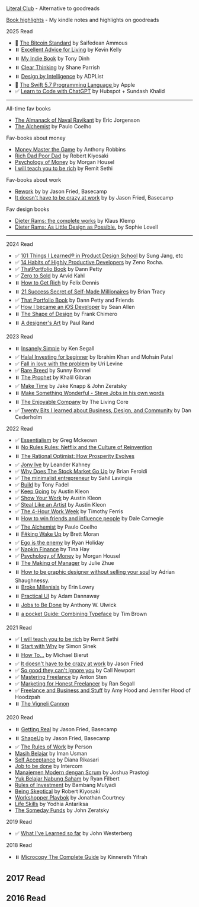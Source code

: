 #
[Literal Club](https://literal.club/iosipratama) - Alternative to goodreads

[Book highlights](https://www.goodreads.com/notes/152145572-iosi-pratama) - My kindle notes and highlights on goodreads

2025 Read
- 📖 [The Bitcoin Standard](https://saifedean.com/tbs) by Saifedean Ammous
- ⏸️ [Excellent Advice for Living](https://kk.org/books/excellent-advice-for-living) by Kevin Kelly
- ⏸️ [My Indie Book](https://www.myindiebook.com/) by Tony Dinh
- ⏸️ [Clear Thinking](https://fs.blog/clear/) by Shane Parrish
- ⏸️ [Design by Intelligence](https://adplist.org/design-by-intelligence) by ADPList
- 📖 [The Swift 5.7 Programming Language ](https://books.apple.com/id/book/the-swift-programming-language-swift-5-7/id881256329) by Apple
- ✅ [Learn to Code with ChatGPT]() by Hubspot + Sundash Khalid 

--- 


All-time fav books
- [The Almanack of Naval Ravikant](https://www.navalmanack.com/) by Eric Jorgenson
- [The Alchemist]() by Paulo Coelho

Fav-books about money 
- [Money Master the Game]() by Anthony Robbins
- [Rich Dad Poor Dad]() by Robert Kiyosaki
- [Psychology of Money](https://www.amazon.com/Psychology-Money-Timeless-lessons-happiness/dp/0857197681) by Morgan Housel
- [I will teach you to be rich](https://www.iwillteachyoutoberich.com/i-will-teach-you-to-be-rich-second-edition/) by Remit Sethi

Fav-books about work  
- [Rework]() by by Jason Fried, Basecamp
- [It doesn't have to be crazy at work]() by by Jason Fried, Basecamp

Fav design books
- [Dieter Rams: the complete works]() by Klaus Klemp
- [Dieter Rams: As Little Design as Possible.]() by Sophie Lovell


---

2024 Read
- ✅ [101 Things I Learned® in Product Design School]() by Sung Jang, etc
- ✅ [14 Habits of Highly Productive Developers]() by Zeno Rocha. 
- ✅ [ThatPortfolio Book]() by Dann Petty
- ✅ [Zero to Sold](https://zerotosold.com/) by Arvid Kahl
- ⏸️ [How to Get Rich]() by Felix Dennis
- ⏸️ [21 Success Secret of Self-Made Millionaires]() by Brian Tracy
- ✅ [That Portfolio Book]() by Dann Petty and Friends
- ✅ [How I became an iOS Developer]() by Sean Allen
- ⏸️ [The Shape of Design]() by Frank Chimero
- ⏸️ [A designer's Art]() by Paul Rand


2023 Read
- ⏸️ [Insanely Simple]() by Ken Segall
- ✅ [Halal Investing for beginner]() by Ibrahim Khan and Mohsin Patel
- ✅ [Fall in love with the problem]() by Uri Levine
- ✅ [Rare Breed]() by Sunny Bonnel
- ⏸️ [The Prophet]() by Khalil Gibran
- ✅ [Make Time]() by Jake Knapp & John Zeratsky
- ⏸️ [Make Something Wonderful - Steve Jobs in his own words]()
- ⏸️ [The Enjoyable Company]() by The Living Core
- ✅ [Twenty Bits I learned about Business, Design, and Community]() by Dan Cederholm


2022 Read
- ✅ [Essentialism]() by Greg Mckeown
- ⏸️ [No Rules Rules: Netflix and the Culture of Reinvention]()
- ⏸️ [The Rational Optimist: How Prosperity Evolves]() 
- ✅ [Jony Ive]() by Leander Kahney
- ✅ [Why Does The Stock Market Go Up]() by Brian Feroldi
- ✅ [The minimalist entrepreneur]() by Sahil Lavingia
- ✅ [Build]() by Tony Fadel
- ✅ [Keep Going]() by Austin Kleon
- ✅ [Show Your Work]() by Austin Kleon
- ✅ [Steal Like an Artist]() by Austin Kleon
- ✅ [The 4-Hour Work Week]() by Timothy Ferris
- ⏸️ [How to win friends and influence people]() by Dale Carnegie
- ✅ [The Alchemist]() by Paulo Coelho
- ⏸️ [F#king Wake Up]() by Brett Moran
- ✅ [Ego is the enemy]() by Ryan Holiday
- ✅ [Napkin Finance]() by Tina Hay
- ✅ [Psychology of Money](https://www.amazon.com/Psychology-Money-Timeless-lessons-happiness/dp/0857197681) by Morgan Housel
- ⏸️ [The Making of Manager]() by Julie Zhue
- ⏸️ [How to be graphic designer without selling your soul]() by Adrian Shaughnessy. 
- ⏸️ [Broke Millenials]() by Erin Lowry
- ⏸️ [Practical UI]() by Adam Dannaway
- ⏸️ [Jobs to Be Done]() by Anthony W. Ulwick
- ⏸️ [a pocket Guide: Combining Typeface]() by Tim Brown


2021 Read 
- ✅ [I will teach you to be rich](https://www.iwillteachyoutoberich.com/i-will-teach-you-to-be-rich-second-edition/) by Remit Sethi 
- ⏸️ [Start with Why]() by Simon Sinek
- ⏸️ [How To...]() by Michael Bierut
- ✅ [It doesn't have to be crazy at work]() by Jason Fried
- ✅ [So good they can't ignore you]() by Call Newport
- ✅ [Mastering Freelance]() by Anton Sten
- ✅ [Marketing for Honest Freelancer]() by Ran Segall
- ✅ [Freelance and Business and Stuff]() by Amy Hood and Jennifer Hood of Hoodzpah
- ⏸️ [The Vigneli Cannon]()


2020 Read
- ⏸️ [Getting Real]() by Jason Fried, Basecamp
- ⏸️ [ShapeUp]() by Jason Fried, Basecamp
- ✅ [The Rules of Work]() by Person
- [Masih Belajar]() by Iman Usman
- [Self Acceptance]() by Diana Rikasari
- [Job to be done]() by Intercom
- [Manajemen Modern dengan Scrum]() by Joshua Prastogi
- [Yuk Belajar Nabung Saham]() by Ryan Filbert
- [Rules of Investment]() by Bambang Mulyadi
- [Being Skeptical]() by Robert Kiyosaki
- [Workshopper Playbok]() by Jonathan Courtney
- [Life Skills]() by Yodhia Antariksa
- [The Someday Funds]() by John Zeratsky

2019 Read 
- ✅ [What I've Learned so far]() by John Westerberg


2018 Read
- ⏸️ [Microcopy The Complete Guide]() by Kinnereth Yifrah 
 
2017 Read
- 

2016 Read
- 
 
 














